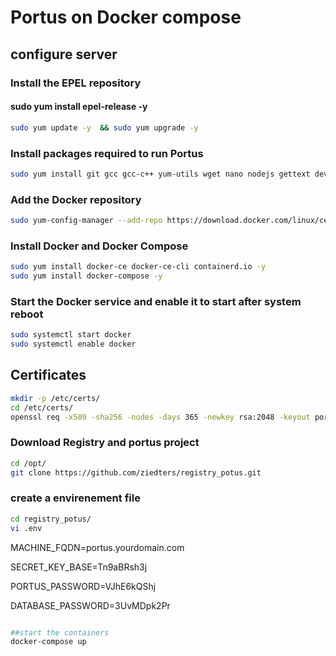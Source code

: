 # Portus on Docker compose

## configure server

### Install the EPEL repository
#### sudo yum install epel-release -y
```bash
sudo yum update -y  && sudo yum upgrade -y
```
### Install packages required to run Portus
```bash
sudo yum install git gcc gcc-c++ yum-utils wget nano nodejs gettext device-mapper-persistent-data lvm2 bzip2 python3-pip -y
```
### Add the Docker repository
```bash
sudo yum-config-manager --add-repo https://download.docker.com/linux/centos/docker-ce.repo
```
### Install Docker and Docker Compose
```bash
sudo yum install docker-ce docker-ce-cli containerd.io -y
sudo yum install docker-compose -y
```
### Start the Docker service and enable it to start after system reboot
```bash
sudo systemctl start docker
sudo systemctl enable docker
```

## Certificates

```bash
mkdir -p /etc/certs/
cd /etc/certs/
openssl req -x509 -sha256 -nodes -days 365 -newkey rsa:2048 -keyout portus.key -out portus.crt
```
### Download Registry and portus project
```bash
cd /opt/
git clone https://github.com/ziedters/registry_potus.git 
```
### create a envirenement file

```bash
cd registry_potus/
vi .env
```
MACHINE_FQDN=portus.yourdomain.com
 
SECRET_KEY_BASE=Tn9aBRsh3j
 
PORTUS_PASSWORD=VJhE6kQShj
 
DATABASE_PASSWORD=3UvMDpk2Pr
```bash

##start the containers
docker-compose up

``` 
